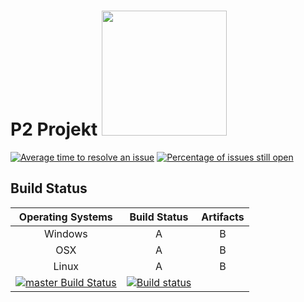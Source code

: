 
# P2 Projekt <img src="https://s3.eu-west-2.amazonaws.com/sembrik/SW2/Project/omegalul.png" width="200" height="200"></img>

[![Average time to resolve an issue](http://isitmaintained.com/badge/resolution/a307b/P2-Projekt.svg)](https://isitmaintained.com/project/a307b/P2-Projekt "Average time to resolve an issue") [![Percentage of issues still open](http://isitmaintained.com/badge/open/a307b/P2-Projekt.svg)](https://isitmaintained.com/project/a307b/P2-Projekt "Percentage of issues still open")

## Build Status

Operating Systems | Build Status | Artifacts
:------------: | :------------: | :------------:
Windows | A | B
OSX | A | B
Linux | A | B
[![master Build Status](https://travis-ci.org/a307b/P2-Projekt.svg?branch=master)](https://travis-ci.org/TrinityCore/TrinityCore)| [![Build status](https://ci.appveyor.com/api/projects/status/rxggy0e14cr85870?svg=true)](https://ci.appveyor.com/project/DDuarte/trinitycore/branch/3.3.5)

